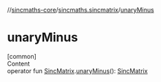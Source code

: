 //[sincmaths-core](../../index.md)/[sincmaths.sincmatrix](index.md)/[unaryMinus](unary-minus.md)



# unaryMinus  
[common]  
Content  
operator fun [SincMatrix](../sincmaths/-sinc-matrix/index.md).[unaryMinus](unary-minus.md)(): [SincMatrix](../sincmaths/-sinc-matrix/index.md)  



